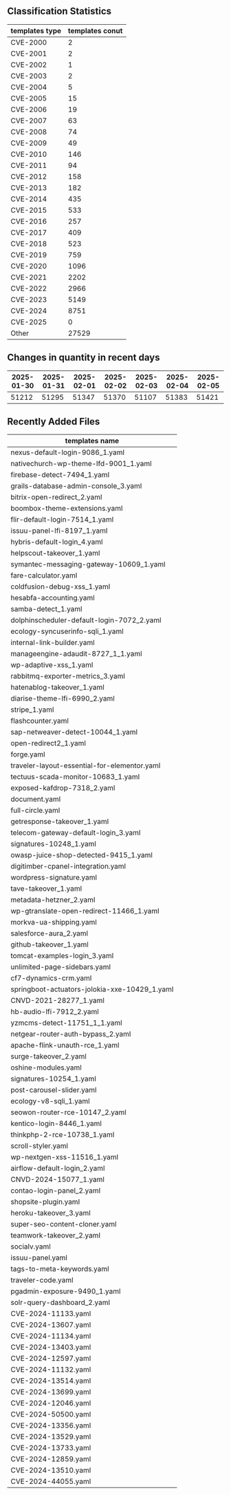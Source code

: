 ## Classification Statistics
| templates type | templates conut | 
| --- | --- |
| CVE-2000 | 2 |
| CVE-2001 | 2 |
| CVE-2002 | 1 |
| CVE-2003 | 2 |
| CVE-2004 | 5 |
| CVE-2005 | 15 |
| CVE-2006 | 19 |
| CVE-2007 | 63 |
| CVE-2008 | 74 |
| CVE-2009 | 49 |
| CVE-2010 | 146 |
| CVE-2011 | 94 |
| CVE-2012 | 158 |
| CVE-2013 | 182 |
| CVE-2014 | 435 |
| CVE-2015 | 533 |
| CVE-2016 | 257 |
| CVE-2017 | 409 |
| CVE-2018 | 523 |
| CVE-2019 | 759 |
| CVE-2020 | 1096 |
| CVE-2021 | 2202 |
| CVE-2022 | 2966 |
| CVE-2023 | 5149 |
| CVE-2024 | 8751 |
| CVE-2025 | 0 |
| Other | 27529 |
## Changes in quantity in recent days
|2025-01-30 | 2025-01-31 | 2025-02-01 | 2025-02-02 | 2025-02-03 | 2025-02-04 | 2025-02-05|
|--- | ------ | ------ | ------ | ------ | ------ | ---|
|51212 | 51295 | 51347 | 51370 | 51107 | 51383 | 51421|
## Recently Added Files
| templates name | 
| --- |
| nexus-default-login-9086_1.yaml |
| nativechurch-wp-theme-lfd-9001_1.yaml |
| firebase-detect-7494_1.yaml |
| grails-database-admin-console_3.yaml |
| bitrix-open-redirect_2.yaml |
| boombox-theme-extensions.yaml |
| flir-default-login-7514_1.yaml |
| issuu-panel-lfi-8197_1.yaml |
| hybris-default-login_4.yaml |
| helpscout-takeover_1.yaml |
| symantec-messaging-gateway-10609_1.yaml |
| fare-calculator.yaml |
| coldfusion-debug-xss_1.yaml |
| hesabfa-accounting.yaml |
| samba-detect_1.yaml |
| dolphinscheduler-default-login-7072_2.yaml |
| ecology-syncuserinfo-sqli_1.yaml |
| internal-link-builder.yaml |
| manageengine-adaudit-8727_1_1.yaml |
| wp-adaptive-xss_1.yaml |
| rabbitmq-exporter-metrics_3.yaml |
| hatenablog-takeover_1.yaml |
| diarise-theme-lfi-6990_2.yaml |
| stripe_1.yaml |
| flashcounter.yaml |
| sap-netweaver-detect-10044_1.yaml |
| open-redirect2_1.yaml |
| forge.yaml |
| traveler-layout-essential-for-elementor.yaml |
| tectuus-scada-monitor-10683_1.yaml |
| exposed-kafdrop-7318_2.yaml |
| document.yaml |
| full-circle.yaml |
| getresponse-takeover_1.yaml |
| telecom-gateway-default-login_3.yaml |
| signatures-10248_1.yaml |
| owasp-juice-shop-detected-9415_1.yaml |
| digitimber-cpanel-integration.yaml |
| wordpress-signature.yaml |
| tave-takeover_1.yaml |
| metadata-hetzner_2.yaml |
| wp-gtranslate-open-redirect-11466_1.yaml |
| morkva-ua-shipping.yaml |
| salesforce-aura_2.yaml |
| github-takeover_1.yaml |
| tomcat-examples-login_3.yaml |
| unlimited-page-sidebars.yaml |
| cf7-dynamics-crm.yaml |
| springboot-actuators-jolokia-xxe-10429_1.yaml |
| CNVD-2021-28277_1.yaml |
| hb-audio-lfi-7912_2.yaml |
| yzmcms-detect-11751_1_1.yaml |
| netgear-router-auth-bypass_2.yaml |
| apache-flink-unauth-rce_1.yaml |
| surge-takeover_2.yaml |
| oshine-modules.yaml |
| signatures-10254_1.yaml |
| post-carousel-slider.yaml |
| ecology-v8-sqli_1.yaml |
| seowon-router-rce-10147_2.yaml |
| kentico-login-8446_1.yaml |
| thinkphp-2-rce-10738_1.yaml |
| scroll-styler.yaml |
| wp-nextgen-xss-11516_1.yaml |
| airflow-default-login_2.yaml |
| CNVD-2024-15077_1.yaml |
| contao-login-panel_2.yaml |
| shopsite-plugin.yaml |
| heroku-takeover_3.yaml |
| super-seo-content-cloner.yaml |
| teamwork-takeover_2.yaml |
| socialv.yaml |
| issuu-panel.yaml |
| tags-to-meta-keywords.yaml |
| traveler-code.yaml |
| pgadmin-exposure-9490_1.yaml |
| solr-query-dashboard_2.yaml |
| CVE-2024-11133.yaml |
| CVE-2024-13607.yaml |
| CVE-2024-11134.yaml |
| CVE-2024-13403.yaml |
| CVE-2024-12597.yaml |
| CVE-2024-11132.yaml |
| CVE-2024-13514.yaml |
| CVE-2024-13699.yaml |
| CVE-2024-12046.yaml |
| CVE-2024-50500.yaml |
| CVE-2024-13356.yaml |
| CVE-2024-13529.yaml |
| CVE-2024-13733.yaml |
| CVE-2024-12859.yaml |
| CVE-2024-13510.yaml |
| CVE-2024-44055.yaml |
